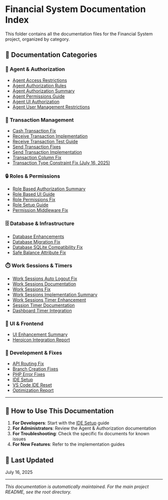 # Financial System Documentation Index

This folder contains all the documentation files for the Financial System project, organized by category.

## 📁 Documentation Categories

### 🔐 Agent & Authorization
- [Agent Access Restrictions](AGENT_ACCESS_RESTRICTIONS.md)
- [Agent Authorization Rules](AGENT_AUTHORIZATION_RULES.md)
- [Agent Authorization Summary](AGENT_AUTHORIZATION_SUMMARY.md)
- [Agent Permissions Guide](AGENT_PERMISSIONS_GUIDE.md)
- [Agent UI Authorization](AGENT_UI_AUTHORIZATION.md)
- [Agent User Management Restrictions](AGENT_USER_MANAGEMENT_RESTRICTIONS.md)

### 🏦 Transaction Management
- [Cash Transaction Fix](CASH_TRANSACTION_FIX.md)
- [Receive Transaction Implementation](RECEIVE_TRANSACTION_IMPLEMENTATION.md)
- [Receive Transaction Test Guide](RECEIVE_TRANSACTION_TEST_GUIDE.md)
- [Send Transaction Fixes](SEND_TRANSACTION_FIXES.md)
- [Send Transaction Implementation](SEND_TRANSACTION_IMPLEMENTATION.md)
- [Transaction Column Fix](TRANSACTION_COLUMN_FIX.md)
- [Transaction Type Constraint Fix (July 16, 2025)](TRANSACTION_TYPE_CONSTRAINT_FIX_2025_07_16.md)

### 🔒 Roles & Permissions
- [Role Based Authorization Summary](ROLE_BASED_AUTHORIZATION_SUMMARY.md)
- [Role Based UI Guide](ROLE_BASED_UI_GUIDE.md)
- [Role Permissions Fix](ROLE_PERMISSIONS_FIX.md)
- [Role Setup Guide](ROLE_SETUP_GUIDE.md)
- [Permission Middleware Fix](PERMISSION_MIDDLEWARE_FIX.md)

### 🗄️ Database & Infrastructure
- [Database Enhancements](DATABASE_ENHANCEMENTS.md)
- [Database Migration Fix](DATABASE_MIGRATION_FIX.md)
- [Database SQLite Compatibility Fix](DATABASE_SQLITE_COMPATIBILITY_FIX.md)
- [Safe Balance Attribute Fix](SAFE_BALANCE_ATTRIBUTE_FIX.md)

### ⏱️ Work Sessions & Timers
- [Work Sessions Auto Logout Fix](WORK_SESSIONS_AUTO_LOGOUT_FIX.md)
- [Work Sessions Documentation](WORK_SESSIONS_DOCUMENTATION.md)
- [Work Sessions Fix](WORK_SESSIONS_FIX.md)
- [Work Sessions Implementation Summary](WORK_SESSIONS_IMPLEMENTATION_SUMMARY.md)
- [Work Sessions Timer Enhancement](WORK_SESSIONS_TIMER_ENHANCEMENT.md)
- [Session Timer Documentation](SESSION_TIMER_DOCUMENTATION.md)
- [Dashboard Timer Integration](DASHBOARD_TIMER_INTEGRATION.md)

### 🎨 UI & Frontend
- [UI Enhancement Summary](UI_ENHANCEMENT_SUMMARY.md)
- [Heroicon Integration Report](HEROICON_INTEGRATION_REPORT.md)

### 🔧 Development & Fixes
- [API Routing Fix](API_ROUTING_FIX.md)
- [Branch Creation Fixes](BRANCH_CREATION_FIXES.md)
- [PHP Error Fixes](PHP_ERROR_FIXES.md)
- [IDE Setup](IDE_SETUP.md)
- [VS Code IDE Reset](VS_CODE_IDE_RESET.md)
- [Optimization Report](OPTIMIZATION_REPORT.md)

---

## 📝 How to Use This Documentation

1. **For Developers**: Start with the [IDE Setup](IDE_SETUP.md) guide
2. **For Administrators**: Review the Agent & Authorization documentation
3. **For Troubleshooting**: Check the specific fix documents for known issues
4. **For New Features**: Refer to the implementation guides

## 🔄 Last Updated
July 16, 2025

---
*This documentation is automatically maintained. For the main project README, see the root directory.*
